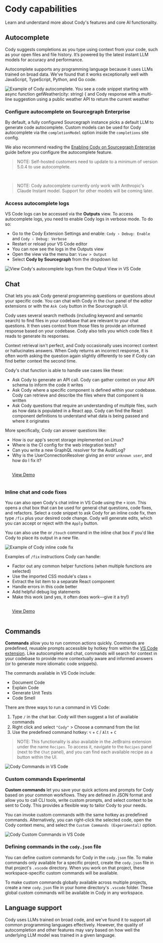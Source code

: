 <style>
  .demo{
    display: table;
    width: 35%;
    margin: 0.5em;
    padding: 1rem 1rem;
    color: var(--text-color);
    border-radius: 4px;
    border: 1px solid var(--sidebar-nav-active-bg);
    padding: 1rem;
    padding-top: 1rem;
    background-color: var(--sidebar-nav-active-bg);
  }
</style>

# Cody capabilities

<p class="subtitle">Learn and understand more about Cody's features and core AI functionality.</p>

## Autocomplete

Cody suggests completions as you type using context from your code, such as your open files and file history. It’s powered by the latest instant LLM models for accuracy and performance.

Autocomplete supports any programming language because it uses LLMs trained on broad data. We've found that it works exceptionally well with JavaScript, TypeScript, Python, and Go code.

![Example of Cody autocomplete. You see a code snippet starting with async function getWeather(city: string) { and Cody response with a multi-line suggestion using a public weather API to return the current weather ](https://storage.googleapis.com/sourcegraph-assets/website/Product%20Animations/GIFS/cody-completions-may2023-optim.gif)

### Configure autocomplete on Sourcegraph Enterprise

By default, a fully configured Sourcegraph instance picks a default LLM to generate code autocomplete. Custom models can be used for Cody autocomplete via the `completionModel` option inside the `completions` site config.

We also recommend reading the [Enabling Cody on Sourcegraph Enterprise](overview/enable-cody-enterprise.md) guide before you configure the autocomplete feature.

> NOTE: Self-hosted customers need to update to a minimum of version 5.0.4 to use autocomplete.

<br />

> NOTE: Cody autocomplete currently only work with Anthropic's Claude Instant model. Support for other models will be coming later.

### Access autocomplete logs

VS Code logs can be accessed via the **Outputs** view. To access autocomplete logs, you need to enable Cody logs in verbose mode. To do so:

- Go to the Cody Extension Settings and enable: `Cody › Debug: Enable` and `Cody › Debug: Verbose`
- Restart or reload your VS Code editor
- You can now see the logs in the Outputs view
- Open the view via the menu bar: `View > Output`
- Select **Cody by Sourcegraph** from the dropdown list

![View Cody's autocomplete logs from the Output View in VS Code](https://storage.googleapis.com/sourcegraph-assets/Docs/view-autocomplete-logs.png)

## Chat

Chat lets you ask Cody general programming questions or questions about your specific code. You can chat with Cody in the `Chat` panel of the editor extensions or with the `Ask Cody` button in the Sourcegraph UI.

Cody uses several search methods (including keyword and semantic search) to find files in your codebase that are relevant to your chat questions. It then uses context from those files to provide an informed response based on your codebase. Cody also tells you which code files it reads to generate its responses.

Context retrieval isn't perfect, and Cody occasionally uses incorrect context or hallucinates answers. When Cody returns an incorrect response, it is often worth asking the question again slightly differently to see if Cody can find better context the second time. 

Cody's chat function is able to handle use cases like these:

- Ask Cody to generate an API call. Cody can gather context on your API schema to inform the code it writes
- Ask Cody where a specific component is defined within your codebase. Cody can retrieve and describe the files where that component is written
- Ask Cody questions that require an understanding of multiple files, such as how data is populated in a React app. Cody can find the React component definitions to understand what data is being passed and where it originates

More specifically, Cody can answer questions like:

- How is our app's secret storage implemented on Linux?
- Where is the CI config for the web integration tests?
- Can you write a new GraphQL resolver for the AuditLog?
- Why is the UserConnectionResolver giving an error `unknown user`, and how do I fix it?

<div class="getting-started">
  <a class="demo text-center" target="_blank" href="https://twitter.com/beyang/status/1647744307045228544">View Demo</a>
</div>

### Inline chat and code fixes

You can also open Cody's chat inline in VS Code using the `+` icon. This opens a chat box that can be used for general chat questions, code fixes, and refactors. Select a code snippet to ask Cody for an inline code fix, then type `/fix` plus your desired code change. Cody will generate edits, which you can accept or reject with the `Apply` button.

You can also use the or `/touch` command in the inline chat box if you'd like Cody to place its output in a new file.

![Example of Cody inline code fix ](https://storage.googleapis.com/sourcegraph-assets/website/Product%20Animations/GIFS/cody_inline_June23-sm.gif)

Examples of `/fix` instructions Cody can handle:

- Factor out any common helper functions (when multiple functions are selected)
- Use the imported CSS module's class `n`
- Extract the list item to a separate React component
- Handle errors in this code better
- Add helpful debug log statements
- Make this work (and yes, it often does work—give it a try!)

<div class="getting-started">
  <a class="demo text-center" target="_blank" href="https://twitter.com/sqs/status/1647673013343780864">View Demo</a>
</div>

## Commands

**Commands** allow you to run common actions quickly. Commands are predefined, reusable prompts accessible by hotkey from within the [VS Code extension](https://marketplace.visualstudio.com/items?itemName=sourcegraph.cody-ai). Like autocomplete and chat, commands will search for context in your codebase to provide more contextually aware and informed answers (or to generate more idiomatic code snippets).

The commands available in VS Code include:

- Document Code
- Explain Code
- Generate Unit Tests
- Code Smell

There are three ways to run a command in VS Code:

1. Type `/` in the chat bar. Cody will then suggest a list of available commands
2. Right click and select `"Cody"` > Choose a command from the list
3. Use the predefined command hotkey: `⌥` + `C` / `Alt` + `C`

> NOTE: This functionality is also available in the JetBrains extension under the name `Recipes`. To access it, navigate to the `Recipes` panel (next to the `Chat` panel), and you can find each available recipe as a button within the UI.

![Cody Commands in VS Code](https://storage.googleapis.com/sourcegraph-assets/Docs/cody-commands.png)

### Custom commands <span class="badge badge-experimental">Experimental</span>

**Custom commands** let you save your quick actions and prompts for Cody based on your common workflows. They are defined in JSON format and allow you to call CLI tools, write custom prompts, and select context to be sent to Cody. This provides a flexible way to tailor Cody to your needs.

You can invoke custom commands with the same hotkey as predefined commands. Alternatively, you can right-click the selected code, open the Cody context menu, and select the `Custom Commands (Experimental)` option.

![Cody Custom Commands in VS Code](https://storage.googleapis.com/sourcegraph-assets/Docs/create-custom-commands.png)

### Defining commands in the `cody.json` file

You can define custom commands for Cody in the `cody.json` file. To make commands only available for a specific project, create the `cody.json` file in that project's `.vscode` directory. When you work on that project, these workspace-specific custom commands will be available.

To make custom commands globally available across multiple projects, create a new `cody.json` file in your home directory's `.vscode` folder. These global custom commands will be available in Cody in any workspace.

## Language support

Cody uses LLMs trained on broad code, and we've found it to support all common programming languages effectively. However, the quality of autocompletion and other features may vary based on how well the underlying LLM model was trained in a given language.


